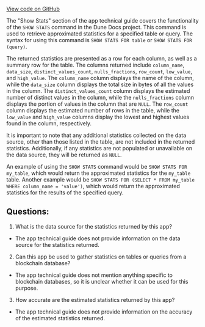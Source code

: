 [View code on GitHub](https://dune.com/docs/query/DuneSQL-reference/SQL-statement-syntax/show-stats.md)

The "Show Stats" section of the app technical guide covers the functionality of the `SHOW STATS` command in the Dune Docs project. This command is used to retrieve approximated statistics for a specified table or query. The syntax for using this command is `SHOW STATS FOR table` or `SHOW STATS FOR (query)`.

The returned statistics are presented as a row for each column, as well as a summary row for the table. The columns returned include `column_name`, `data_size`, `distinct_values_count`, `nulls_fractions`, `row_count`, `low_value`, and `high_value`. The `column_name` column displays the name of the column, while the `data_size` column displays the total size in bytes of all the values in the column. The `distinct_values_count` column displays the estimated number of distinct values in the column, while the `nulls_fractions` column displays the portion of values in the column that are `NULL`. The `row_count` column displays the estimated number of rows in the table, while the `low_value` and `high_value` columns display the lowest and highest values found in the column, respectively.

It is important to note that any additional statistics collected on the data source, other than those listed in the table, are not included in the returned statistics. Additionally, if any statistics are not populated or unavailable on the data source, they will be returned as `NULL`.

An example of using the `SHOW STATS` command would be `SHOW STATS FOR my_table`, which would return the approximated statistics for the `my_table` table. Another example would be `SHOW STATS FOR (SELECT * FROM my_table WHERE column_name = 'value')`, which would return the approximated statistics for the results of the specified query.
## Questions: 
 1. What is the data source for the statistics returned by this app?
- The app technical guide does not provide information on the data source for the statistics returned.

2. Can this app be used to gather statistics on tables or queries from a blockchain database?
- The app technical guide does not mention anything specific to blockchain databases, so it is unclear whether it can be used for this purpose.

3. How accurate are the estimated statistics returned by this app?
- The app technical guide does not provide information on the accuracy of the estimated statistics returned.